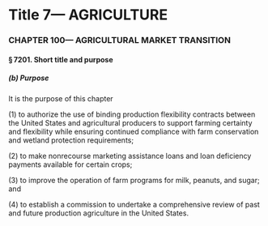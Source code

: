 
# Title 7— AGRICULTURE
### CHAPTER 100— AGRICULTURAL MARKET TRANSITION
#### § 7201. Short title and purpose
##### (b) Purpose

It is the purpose of this chapter

(1) to authorize the use of binding production flexibility contracts between the United States and agricultural producers to support farming certainty and flexibility while ensuring continued compliance with farm conservation and wetland protection requirements;

(2) to make nonrecourse marketing assistance loans and loan deficiency payments available for certain crops;

(3) to improve the operation of farm programs for milk, peanuts, and sugar; and

(4) to establish a commission to undertake a comprehensive review of past and future production agriculture in the United States.
